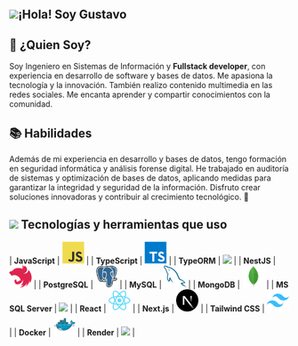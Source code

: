## <img src="https://media.giphy.com/media/hvRJCLFzcasrR4ia7z/giphy.gif" width="35">¡Hola! Soy Gustavo

## 🌟 **¿Quien Soy?**  
Soy Ingeniero en Sistemas de Información y **Fullstack developer**, con experiencia en desarrollo de software y bases de datos. Me apasiona la tecnología y la innovación. También realizo contenido multimedia en las redes sociales. Me encanta aprender y compartir conocimientos con la comunidad.
## 📚 **Habilidades**
Además de mi experiencia en desarrollo y bases de datos, tengo formación en seguridad informática y análisis forense digital. He trabajado en auditoría de sistemas y optimización de bases de datos, aplicando medidas para garantizar la integridad y seguridad de la información. Disfruto crear soluciones innovadoras y contribuir al crecimiento tecnológico. 🚀

## <img src="https://media2.giphy.com/media/v1.Y2lkPTc5MGI3NjExc2FpNmhtaGthZHZlNncxYjRzdGFlNnV1M2kwbG5nc3hqOW1xbDR4cSZlcD12MV9pbnRlcm5hbF9naWZfYnlfaWQmY3Q9cw/E6EnvXLzCwnhV58V9l/giphy.gif" width="35"> **Tecnologías y herramientas que uso**

| **JavaScript** | <img src="https://raw.githubusercontent.com/devicons/devicon/master/icons/javascript/javascript-original.svg" width="40"> |
| **TypeScript** | <img src="https://raw.githubusercontent.com/devicons/devicon/master/icons/typescript/typescript-original.svg" width="40"> |
| **TypeORM** | <img src="https://avatars.githubusercontent.com/u/20165699?s=280&v=4" width="40"> |
| **NestJS** | <img src="https://raw.githubusercontent.com/devicons/devicon/master/icons/nestjs/nestjs-plain.svg" width="40"> |
| **PostgreSQL** | <img src="https://raw.githubusercontent.com/devicons/devicon/master/icons/postgresql/postgresql-original.svg" width="40"> |
| **MySQL** | <img src="https://raw.githubusercontent.com/devicons/devicon/master/icons/mysql/mysql-original.svg" width="40"> |
| **MongoDB** | <img src="https://raw.githubusercontent.com/devicons/devicon/master/icons/mongodb/mongodb-original.svg" width="40"> |
| **MS SQL Server** | <img src="https://www.svgrepo.com/show/303229/microsoft-sql-server-logo.svg" width="40"> |
| **React** | <img src="https://raw.githubusercontent.com/devicons/devicon/master/icons/react/react-original.svg" width="40"> |
| **Next.js** | <img src="https://raw.githubusercontent.com/devicons/devicon/master/icons/nextjs/nextjs-original.svg" width="40"> |
| **Tailwind CSS** | <img src="https://raw.githubusercontent.com/devicons/devicon/master/icons/tailwindcss/tailwindcss-original.svg" width="40"> |
| **Docker** | <img src="https://raw.githubusercontent.com/devicons/devicon/master/icons/docker/docker-original.svg" width="40"> |
| **Render** | <img src="https://assets-global.website-files.com/5fdbd16c14d72d01a4cf4d6a/6012c1bb0b7257c920c1a5a8_render_seo.png" width="40"> |
